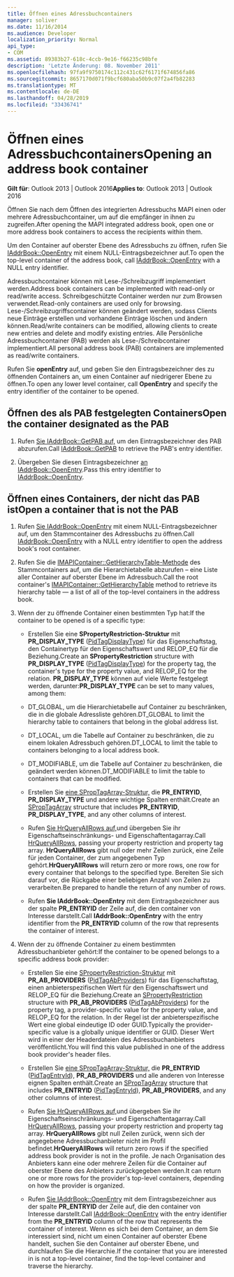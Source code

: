 ```yaml
---
title: Öffnen eines Adressbuchcontainers
manager: soliver
ms.date: 11/16/2014
ms.audience: Developer
localization_priority: Normal
api_type:
- COM
ms.assetid: 89383b27-618c-4ccb-9e16-f66235c98bfe
description: 'Letzte Änderung: 08. November 2011'
ms.openlocfilehash: 97fa9f9750174c112c431c62f6171f674856fa86
ms.sourcegitcommit: 8657170d071f9bcf680aba50b9c07f2a4fb82283
ms.translationtype: MT
ms.contentlocale: de-DE
ms.lasthandoff: 04/28/2019
ms.locfileid: "33436741"
---
```

# <a name="opening-an-address-book-container"></a><span data-ttu-id="4acd7-103">Öffnen eines Adressbuchcontainers</span><span class="sxs-lookup"><span data-stu-id="4acd7-103">Opening an address book container</span></span>

<span data-ttu-id="4acd7-104">**Gilt für**: Outlook 2013 | Outlook 2016</span><span class="sxs-lookup"><span data-stu-id="4acd7-104">**Applies to**: Outlook 2013 | Outlook 2016</span></span> 
  
<span data-ttu-id="4acd7-105">Öffnen Sie nach dem Öffnen des integrierten Adressbuchs MAPI einen oder mehrere Adressbuchcontainer, um auf die empfänger in ihnen zu zugreifen.</span><span class="sxs-lookup"><span data-stu-id="4acd7-105">After opening the MAPI integrated address book, open one or more address book containers to access the recipients within them.</span></span>
  
<span data-ttu-id="4acd7-106">Um den Container auf oberster Ebene des Adressbuchs zu öffnen, rufen Sie [IAddrBook::OpenEntry](iaddrbook-openentry.md) mit einem NULL-Eintragsbezeichner auf.</span><span class="sxs-lookup"><span data-stu-id="4acd7-106">To open the top-level container of the address book, call [IAddrBook::OpenEntry](iaddrbook-openentry.md) with a NULL entry identifier.</span></span> 
  
<span data-ttu-id="4acd7-107">Adressbuchcontainer können mit Lese-/Schreibzugriff implementiert werden.</span><span class="sxs-lookup"><span data-stu-id="4acd7-107">Address book containers can be implemented with read-only or read/write access.</span></span> <span data-ttu-id="4acd7-108">Schreibgeschützte Container werden nur zum Browsen verwendet.</span><span class="sxs-lookup"><span data-stu-id="4acd7-108">Read-only containers are used only for browsing.</span></span> <span data-ttu-id="4acd7-109">Lese-/Schreibzugriffscontainer können geändert werden, sodass Clients neue Einträge erstellen und vorhandene Einträge löschen und ändern können.</span><span class="sxs-lookup"><span data-stu-id="4acd7-109">Read/write containers can be modified, allowing clients to create new entries and delete and modify existing entries.</span></span> <span data-ttu-id="4acd7-110">Alle Persönliche Adressbuchcontainer (PAB) werden als Lese-/Schreibcontainer implementiert.</span><span class="sxs-lookup"><span data-stu-id="4acd7-110">All personal address book (PAB) containers are implemented as read/write containers.</span></span> 
  
<span data-ttu-id="4acd7-111">Rufen Sie **openEntry** auf, und geben Sie den Eintragsbezeichner des zu öffnenden Containers an, um einen Container auf niedrigerer Ebene zu öffnen.</span><span class="sxs-lookup"><span data-stu-id="4acd7-111">To open any lower level container, call **OpenEntry** and specify the entry identifier of the container to be opened.</span></span> 
  
## <a name="open-the-container-designated-as-the-pab"></a><span data-ttu-id="4acd7-112">Öffnen des als PAB festgelegten Containers</span><span class="sxs-lookup"><span data-stu-id="4acd7-112">Open the container designated as the PAB</span></span>
  
1. <span data-ttu-id="4acd7-113">Rufen [Sie IAddrBook::GetPAB auf,](iaddrbook-getpab.md) um den Eintragsbezeichner des PAB abzurufen.</span><span class="sxs-lookup"><span data-stu-id="4acd7-113">Call [IAddrBook::GetPAB](iaddrbook-getpab.md) to retrieve the PAB's entry identifier.</span></span> 
    
2. <span data-ttu-id="4acd7-114">Übergeben Sie diesen Eintragsbezeichner [an IAddrBook::OpenEntry](iaddrbook-openentry.md).</span><span class="sxs-lookup"><span data-stu-id="4acd7-114">Pass this entry identifier to [IAddrBook::OpenEntry](iaddrbook-openentry.md).</span></span>
    
## <a name="open-a-container-that-is-not-the-pab"></a><span data-ttu-id="4acd7-115">Öffnen eines Containers, der nicht das PAB ist</span><span class="sxs-lookup"><span data-stu-id="4acd7-115">Open a container that is not the PAB</span></span>
  
1. <span data-ttu-id="4acd7-116">Rufen [Sie IAddrBook::OpenEntry](iaddrbook-openentry.md) mit einem NULL-Eintragsbezeichner auf, um den Stammcontainer des Adressbuchs zu öffnen.</span><span class="sxs-lookup"><span data-stu-id="4acd7-116">Call [IAddrBook::OpenEntry](iaddrbook-openentry.md) with a NULL entry identifier to open the address book's root container.</span></span> 
    
2. <span data-ttu-id="4acd7-117">Rufen Sie die [IMAPIContainer::GetHierarchyTable-Methode](imapicontainer-gethierarchytable.md) des Stammcontainers auf, um die Hierarchietabelle abzurufen – eine Liste aller Container auf oberster Ebene im Adressbuch.</span><span class="sxs-lookup"><span data-stu-id="4acd7-117">Call the root container's [IMAPIContainer::GetHierarchyTable](imapicontainer-gethierarchytable.md) method to retrieve its hierarchy table — a list of all of the top-level containers in the address book.</span></span> 
    
3. <span data-ttu-id="4acd7-118">Wenn der zu öffnende Container einen bestimmten Typ hat:</span><span class="sxs-lookup"><span data-stu-id="4acd7-118">If the container to be opened is of a specific type:</span></span>
    
   - <span data-ttu-id="4acd7-119">Erstellen Sie eine **SPropertyRestriction-Struktur** mit **PR_DISPLAY_TYPE** ([PidTagDisplayType](pidtagdisplaytype-canonical-property.md)) für das Eigenschaftstag, den Containertyp für den Eigenschaftswert und RELOP_EQ für die Beziehung.</span><span class="sxs-lookup"><span data-stu-id="4acd7-119">Create an **SPropertyRestriction** structure with **PR_DISPLAY_TYPE** ([PidTagDisplayType](pidtagdisplaytype-canonical-property.md)) for the property tag, the container's type for the property value, and RELOP_EQ for the relation.</span></span> <span data-ttu-id="4acd7-120">**PR_DISPLAY_TYPE** können auf viele Werte festgelegt werden, darunter:</span><span class="sxs-lookup"><span data-stu-id="4acd7-120">**PR_DISPLAY_TYPE** can be set to many values, among them:</span></span> 
    
   - <span data-ttu-id="4acd7-121">DT_GLOBAL, um die Hierarchietabelle auf Container zu beschränken, die in die globale Adressliste gehören.</span><span class="sxs-lookup"><span data-stu-id="4acd7-121">DT_GLOBAL to limit the hierarchy table to containers that belong in the global address list.</span></span>
    
   - <span data-ttu-id="4acd7-122">DT_LOCAL, um die Tabelle auf Container zu beschränken, die zu einem lokalen Adressbuch gehören.</span><span class="sxs-lookup"><span data-stu-id="4acd7-122">DT_LOCAL to limit the table to containers belonging to a local address book.</span></span>
    
   - <span data-ttu-id="4acd7-123">DT_MODIFIABLE, um die Tabelle auf Container zu beschränken, die geändert werden können.</span><span class="sxs-lookup"><span data-stu-id="4acd7-123">DT_MODIFIABLE to limit the table to containers that can be modified.</span></span>
    
   - <span data-ttu-id="4acd7-124">Erstellen Sie [eine SPropTagArray-Struktur,](sproptagarray.md) die **PR_ENTRYID**, **PR_DISPLAY_TYPE** und andere wichtige Spalten enthält.</span><span class="sxs-lookup"><span data-stu-id="4acd7-124">Create an [SPropTagArray](sproptagarray.md) structure that includes **PR_ENTRYID**, **PR_DISPLAY_TYPE**, and any other columns of interest.</span></span> 
    
   - <span data-ttu-id="4acd7-125">Rufen [Sie HrQueryAllRows auf,](hrqueryallrows.md)und übergeben Sie ihr Eigenschaftseinschränkungs- und Eigenschaftentagarray.</span><span class="sxs-lookup"><span data-stu-id="4acd7-125">Call [HrQueryAllRows](hrqueryallrows.md), passing your property restriction and property tag array.</span></span> <span data-ttu-id="4acd7-126">**HrQueryAllRows** gibt null oder mehr Zeilen zurück, eine Zeile für jeden Container, der zum angegebenen Typ gehört.</span><span class="sxs-lookup"><span data-stu-id="4acd7-126">**HrQueryAllRows** will return zero or more rows, one row for every container that belongs to the specified type.</span></span> <span data-ttu-id="4acd7-127">Bereiten Sie sich darauf vor, die Rückgabe einer beliebigen Anzahl von Zeilen zu verarbeiten.</span><span class="sxs-lookup"><span data-stu-id="4acd7-127">Be prepared to handle the return of any number of rows.</span></span> 
    
   - <span data-ttu-id="4acd7-128">Rufen **Sie IAddrBook::OpenEntry** mit dem Eintragsbezeichner aus der spalte **PR_ENTRYID** der Zeile auf, die den container von Interesse darstellt.</span><span class="sxs-lookup"><span data-stu-id="4acd7-128">Call **IAddrBook::OpenEntry** with the entry identifier from the **PR_ENTRYID** column of the row that represents the container of interest.</span></span> 
    
4. <span data-ttu-id="4acd7-129">Wenn der zu öffnende Container zu einem bestimmten Adressbuchanbieter gehört:</span><span class="sxs-lookup"><span data-stu-id="4acd7-129">If the container to be opened belongs to a specific address book provider:</span></span>
    
   - <span data-ttu-id="4acd7-130">Erstellen Sie eine [SPropertyRestriction-Struktur](spropertyrestriction.md) mit **PR_AB_PROVIDERS** ([PidTagAbProviders](pidtagabproviders-canonical-property.md)) für das Eigenschaftstag, einen anbieterspezifischen Wert für den Eigenschaftswert und RELOP_EQ für die Beziehung.</span><span class="sxs-lookup"><span data-stu-id="4acd7-130">Create an [SPropertyRestriction](spropertyrestriction.md) structure with **PR_AB_PROVIDERS** ([PidTagAbProviders](pidtagabproviders-canonical-property.md)) for the property tag, a provider-specific value for the property value, and RELOP_EQ for the relation.</span></span> <span data-ttu-id="4acd7-131">In der Regel ist der anbieterspezifische Wert eine global eindeutige ID oder GUID.</span><span class="sxs-lookup"><span data-stu-id="4acd7-131">Typically the provider-specific value is a globally unique identifier or GUID.</span></span> <span data-ttu-id="4acd7-132">Dieser Wert wird in einer der Headerdateien des Adressbuchanbieters veröffentlicht.</span><span class="sxs-lookup"><span data-stu-id="4acd7-132">You will find this value published in one of the address book provider's header files.</span></span> 
    
   - <span data-ttu-id="4acd7-133">Erstellen Sie [eine SPropTagArray-Struktur,](sproptagarray.md) die **PR_ENTRYID** ([PidTagEntryId](pidtagentryid-canonical-property.md)), **PR_AB_PROVIDERS** und alle anderen von Interesse eignen Spalten enthält.</span><span class="sxs-lookup"><span data-stu-id="4acd7-133">Create an [SPropTagArray](sproptagarray.md) structure that includes **PR_ENTRYID** ([PidTagEntryId](pidtagentryid-canonical-property.md)), **PR_AB_PROVIDERS**, and any other columns of interest.</span></span> 
    
   - <span data-ttu-id="4acd7-134">Rufen [Sie HrQueryAllRows auf,](hrqueryallrows.md)und übergeben Sie ihr Eigenschaftseinschränkungs- und Eigenschaftentagarray.</span><span class="sxs-lookup"><span data-stu-id="4acd7-134">Call [HrQueryAllRows](hrqueryallrows.md), passing your property restriction and property tag array.</span></span> <span data-ttu-id="4acd7-135">**HrQueryAllRows** gibt null Zeilen zurück, wenn sich der angegebene Adressbuchanbieter nicht im Profil befindet.</span><span class="sxs-lookup"><span data-stu-id="4acd7-135">**HrQueryAllRows** will return zero rows if the specified address book provider is not in the profile.</span></span> <span data-ttu-id="4acd7-136">Je nach Organisation des Anbieters kann eine oder mehrere Zeilen für die Container auf oberster Ebene des Anbieters zurückgegeben werden.</span><span class="sxs-lookup"><span data-stu-id="4acd7-136">It can return one or more rows for the provider's top-level containers, depending on how the provider is organized.</span></span> 
    
   - <span data-ttu-id="4acd7-137">Rufen [Sie IAddrBook::OpenEntry](iaddrbook-openentry.md) mit dem Eintragsbezeichner aus der spalte **PR_ENTRYID** der Zeile auf, die den container von Interesse darstellt.</span><span class="sxs-lookup"><span data-stu-id="4acd7-137">Call [IAddrBook::OpenEntry](iaddrbook-openentry.md) with the entry identifier from the **PR_ENTRYID** column of the row that represents the container of interest.</span></span> <span data-ttu-id="4acd7-138">Wenn es sich bei dem Container, an dem Sie interessiert sind, nicht um einen Container auf oberster Ebene handelt, suchen Sie den Container auf oberster Ebene, und durchlaufen Sie die Hierarchie.</span><span class="sxs-lookup"><span data-stu-id="4acd7-138">If the container that you are interested in is not a top-level container, find the top-level container and traverse the hierarchy.</span></span> 
    

